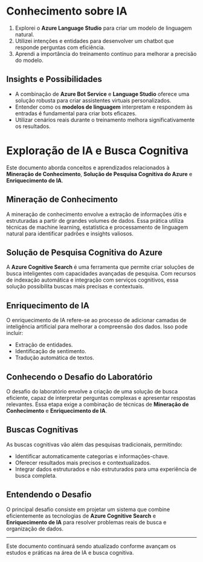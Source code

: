 # Conhecimento sobre IA

1. Explorei o **Azure Language Studio** para criar um modelo de linguagem natural.
2. Utilizei intenções e entidades para desenvolver um chatbot que responde perguntas com eficiência.
3. Aprendi a importância do treinamento contínuo para melhorar a precisão do modelo.

## Insights e Possibilidades
- A combinação de **Azure Bot Service** e **Language Studio** oferece uma solução robusta para criar assistentes virtuais personalizados.
- Entender como os **modelos de linguagem** interpretam e respondem às entradas é fundamental para criar bots eficazes.
- Utilizar cenários reais durante o treinamento melhora significativamente os resultados.



# Exploração de IA e Busca Cognitiva

Este documento aborda conceitos e aprendizados relacionados à **Mineração de Conhecimento**, **Solução de Pesquisa Cognitiva do Azure** e **Enriquecimento de IA**.

## Mineração de Conhecimento
A mineração de conhecimento envolve a extração de informações útis e estruturadas a partir de grandes volumes de dados. Essa prática utiliza técnicas de machine learning, estatística e processamento de linguagem natural para identificar padrões e insights valiosos.

## Solução de Pesquisa Cognitiva do Azure
A **Azure Cognitive Search** é uma ferramenta que permite criar soluções de busca inteligentes com capacidades avançadas de pesquisa. Com recursos de indexação automática e integração com serviços cognitivos, essa solução possibilita buscas mais precisas e contextuais.

## Enriquecimento de IA
O enriquecimento de IA refere-se ao processo de adicionar camadas de inteligência artificial para melhorar a compreensão dos dados. Isso pode incluir:
- Extração de entidades.
- Identificação de sentimento.
- Tradução automática de textos.

## Conhecendo o Desafio do Laboratório
O desafio do laboratório envolve a criação de uma solução de busca eficiente, capaz de interpretar perguntas complexas e apresentar respostas relevantes. Essa etapa exige a combinação de técnicas de **Mineração de Conhecimento** e **Enriquecimento de IA**.

## Buscas Cognitivas
As buscas cognitivas vão além das pesquisas tradicionais, permitindo:
- Identificar automaticamente categorias e informações-chave.
- Oferecer resultados mais precisos e contextualizados.
- Integrar dados estruturados e não estruturados para uma experiência de busca completa.

## Entendendo o Desafio
O principal desafio consiste em projetar um sistema que combine eficientemente as tecnologias de **Azure Cognitive Search** e **Enriquecimento de IA** para resolver problemas reais de busca e organização de dados.

---
Este documento continuará sendo atualizado conforme avançam os estudos e práticas na área de IA e busca cognitiva.

